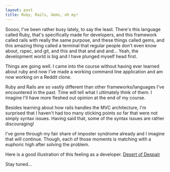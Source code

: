 ```yaml
---
layout: post
title: Ruby, Rails, Gems, oh my!
---
```

Soooo, I've been rather busy lately, to say the least. There's this language called Ruby, that's specifically made for developers, and this framework called rails with really the same purpose, and these things called gems, and this amazing thing called a terminal that regular people don't even know about, rspec, and git, and this and that and and and...
Yeah, the development world is big and I have plunged myself head first.

Things are going well. I came into the course without having ever learned about ruby and now I've made a working command line application and am now working on a Reddit clone.

Ruby and Rails are so vastly different than other frameworks/languages I've encountered in the past. Time will tell what I ultimately think of them. I imagine I'll have more fleshed out opinion at the end of my course.

Besides learning about how rails handles the MVC architecture, I'm surprised that I haven't had too many sticking points so far that were not simply syntax issues. Having said that, some of the syntax issues are rather discouraging!

I've gone through my fair share of imposter syndrome already and I imagine that will continue. Though, each of those moments is matching with a euphoric high after solving the problem.

Here is a good illustration of this feeling as a developer. [Desert of Despair](http://s3.amazonaws.com/viking_education/web_development/blog/coding_is_hard_confidence_competence.png)

Stay tuned...
